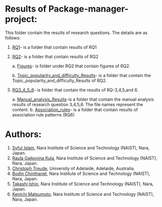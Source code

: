 
# Results of Package-manager-project:
This folder contain the results of research questions. The details are as follows:
1. [RQ1](https://github.com/syful-is/Package-manager-project/tree/master/Results/RQ1)- is a folder that contain results of RQ1
2. [RQ2](https://github.com/syful-is/Package-manager-project/tree/master/Results/RQ2)- is a folder that contain results of RQ2

   a. [Figures](https://github.com/syful-is/Package-manager-project/tree/master/Results/RQ2/Figures)- is folder under RQ2 that contain figures of RQ2.

   b. [Topic_popularity_and_difficulty_Results](https://github.com/syful-is/Package-manager-project/tree/master/Results/RQ2/Topic_popularity_and_difficulty_Results)- is a          folder that contain the Topic_popularity_and_difficulty_Results of RQ2.
        
       
3. [RQ3_4_5_6](https://github.com/syful-is/Package-manager-project/tree/master/Results/RQ3_4_5_6)- is folder that contain the results of RQ-3,4,5,and 6.

    a. [Manual_analysis_Results](https://github.com/syful-is/Package-manager-project/tree/master/Results/RQ3_4_5_6/Manual_analysis_Results)-is a folder that contain the manual analysis results of research question 3,4,5,6. The file names represent the content.
    b. [Association_rules](https://github.com/syful-is/Package-manager-project/tree/master/Results/RQ3_4_5_6/Association_rules)- is a folder that contain results of association rule patterns (RQ6)

       

# Authors:
  
  1. [Syful Islam](https://syful-is.github.io/), Nara Institute of Science and Technology (NAIST), Nara, Japan.
  2. [Raula Gaikovina Kula](https://raux.github.io/), Nara Institute of Science and Technology (NAIST), Nara, Japan.
  3. [Christoph Treude](http://ctreude.ca/), University of Adelaide, Adelaide, Australia.
  4. [Bodin Chinthanet](https://bchinthanet.com/), Nara Institute of Science and Technology (NAIST), Nara, Japan.
  5. [Takashi Ishio](https://takashi-ishio.github.io/), Nara Institute of Science and Technology (NAIST), Nara, Japan.
  6. [Kenichi Matsumoto](http://isw3.naist.jp/Contents/Research/cs-05-en.html), Nara Institute of Science and Technology (NAIST), Nara, Japan.

